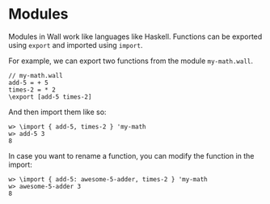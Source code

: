 # Modules

Modules in Wall work like languages like Haskell.  Functions can be exported using `export` and imported using `import`.

For example, we can export two functions from the module `my-math.wall`.

```
// my-math.wall
add-5 = + 5
times-2 = * 2
\export [add-5 times-2]
```

And then import them like so:

```
w> \import { add-5, times-2 } 'my-math
w> add-5 3
8
```

In case you want to rename a function, you can modify the function in the import:

```
w> \import { add-5: awesome-5-adder, times-2 } 'my-math
w> awesome-5-adder 3
8
```
